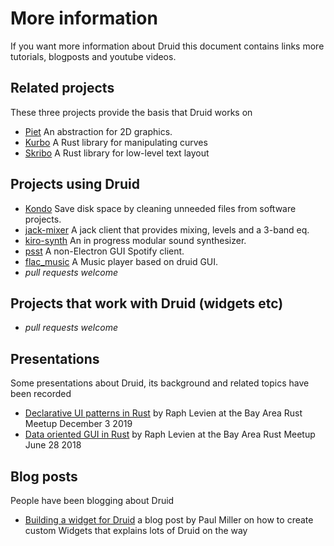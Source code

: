 # More information

If you want more information about Druid this document contains links more tutorials, blogposts and
youtube videos.

## Related projects
These three projects provide the basis that Druid works on
- [Piet](https://github.com/linebender/piet) An abstraction for 2D graphics.
- [Kurbo](https://github.com/linebender/kurbo) A Rust library for manipulating curves
- [Skribo](https://github.com/linebender/skribo) A Rust library for low-level text layout

## Projects using Druid
- [Kondo](https://github.com/tbillington/kondo) Save disk space by cleaning unneeded files from software projects.
- [jack-mixer](https://github.com/derekdreery/jack-mixer) A jack client that provides mixing, levels and a 3-band eq.
- [kiro-synth](https://github.com/chris-zen/kiro-synth) An in progress modular sound synthesizer.
- [psst](https://github.com/jpochyla/psst) A non-Electron GUI Spotify client.
- [flac_music](https://github.com/wandercn/flac_music) A Music player based on druid GUI.
- *pull requests welcome*

## Projects that work with Druid (widgets etc)
- *pull requests welcome*

## Presentations
Some presentations about Druid, its background and related topics have been recorded
- [Declarative UI patterns in Rust](https://youtu.be/xH2x99FTY4k) by Raph Levien at the Bay Area Rust Meetup December 3 2019
- [Data oriented GUI in Rust](https://youtu.be/4YTfxresvS8) by Raph Levien at the Bay Area Rust Meetup June 28 2018

## Blog posts
People have been blogging about Druid
- [Building a widget for Druid](https://pauljmiller.com/posts/druid-widget-tutorial.html) a blog post by Paul Miller on how to create custom Widgets that explains lots of Druid on the way
